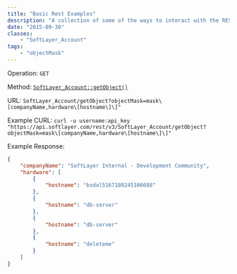 ```yaml
---
title: "Basic Rest Examples"
description: "A collection of some of the ways to interact with the REST service"
date: "2015-09-30"
classes: 
    - "SoftLayer_Account"
tags:
    - "objectMask"
---
```

Operation: `GET`

Method: [`SoftLayer_Account::getObject()`](http://sldn.softlayer.com/reference/services/SoftLayer_Account/getObject)

URL: `SoftLayer_Account/getObject?objectMask=mask\[companyName,hardware\[hostname\]\]"`

Example CURL: `curl -u username:api_key "https://api.softlayer.com/rest/v3/SoftLayer_Account/getObject?objectMask=mask\[companyName,hardware\[hostname\]\]"`

Example Response:
```json
{
    "companyName": "SoftLayer Internal - Development Community",
    "hardware": [
        {
            "hostname": "bsdal5167180245106688"
        },
        {
            "hostname": "db-server"
        },
        {
            "hostname": "db-server"
        },
        {
            "hostname": "deleteme"
        }
    ]
}
```

